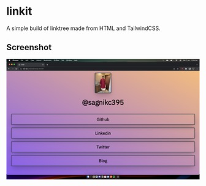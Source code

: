 # linkit

A simple build of linktree made from HTML and TailwindCSS.

## Screenshot

![alt](./etc/Screenshot%202023-01-07%20at%2012.46.06%20AM.png)
